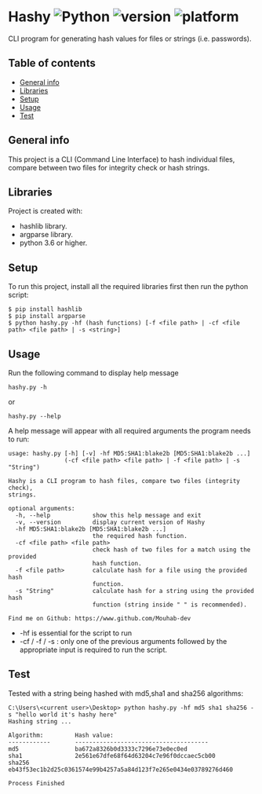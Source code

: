 # Hashy  ![Python](https://img.shields.io/badge/-Python-black?style=flat&logo=Python) ![version](https://img.shields.io/badge/version-v1.0-blueviolet) ![platform](https://img.shields.io/badge/platform-windows%20%7C%20macos%20%7C%20linux-green)

CLI program for generating hash values for files or strings (i.e. passwords).

## Table of contents
* [General info](#general-info)
* [Libraries](#libraries)
* [Setup](#setup)
* [Usage](#usage)
* [Test](#test)

## General info
This project is a CLI (Command Line Interface) to hash individual files, compare between two files for integrity check or hash strings.

## Libraries
Project is created with:
* hashlib library.
* argparse library.
* python 3.6 or higher.

## Setup
To run this project, install all the required libraries first then run the python script:

```
$ pip install hashlib
$ pip install argparse
$ python hashy.py -hf (hash functions) [-f <file path> | -cf <file path> <file path> | -s <string>]
```

## Usage
Run the following command to display help message
```
hashy.py -h
```
or
```
hashy.py --help
```
A help message will appear with all required arguments the program needs to run:
```
usage: hashy.py [-h] [-v] -hf MD5:SHA1:blake2b [MD5:SHA1:blake2b ...]
                (-cf <file path> <file path> | -f <file path> | -s "String")

Hashy is a CLI program to hash files, compare two files (integrity check),
strings.

optional arguments:
  -h, --help            show this help message and exit
  -v, --version         display current version of Hashy
  -hf MD5:SHA1:blake2b [MD5:SHA1:blake2b ...]
                        the required hash function.
  -cf <file path> <file path>
                        check hash of two files for a match using the provided
                        hash function.
  -f <file path>        calculate hash for a file using the provided hash
                        function.
  -s "String"           calculate hash for a string using the provided hash
                        function (string inside " " is recommended).

Find me on Github: https://www.github.com/Mouhab-dev
```
* -hf is essential for the script to run
* -cf / -f / -s :
only one of the previous arguments followed by the appropriate input is required to run the script.

## Test

Tested with a string being hashed with md5,sha1 and sha256 algorithms:

```
C:\Users\<current user>\Desktop> python hashy.py -hf md5 sha1 sha256 -s "hello world it's hashy here" 
Hashing string ...

Algorithm:         Hash value:
------------       --------------------------------------
md5                ba672a8326b0d3333c7296e73e0ec0ed
sha1               2e561e67dfe68f64d63204c7e96f0dccaec5cb00
sha256             eb43f53ec1b2d25c0361574e99b4257a5a84d123f7e265e0434e03789276d460

Process Finished
```


